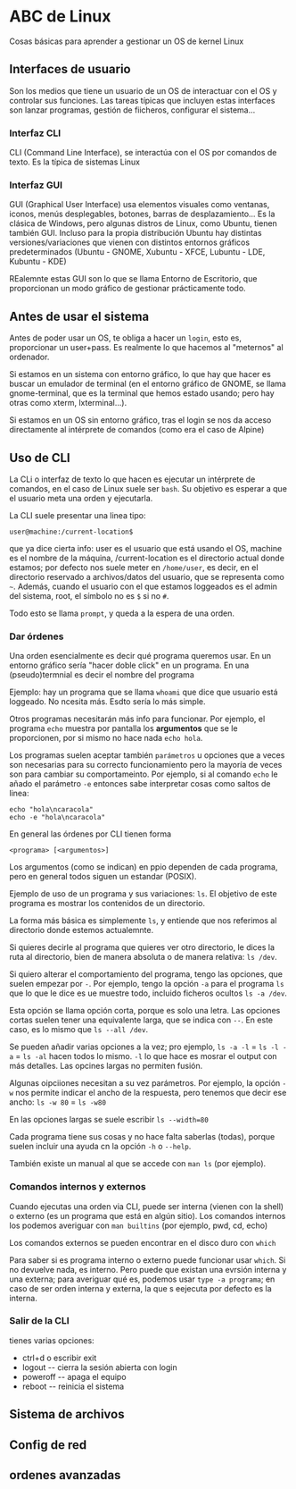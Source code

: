 # ABC de Linux
Cosas básicas para aprender a gestionar un OS de kernel Linux


## Interfaces de usuario
Son los medios que tiene un usuario de un OS de interactuar con el OS
y controlar sus funciones. Las tareas típicas que incluyen estas interfaces son
lanzar programas, gestión de fiicheros, configurar el sistema...

### Interfaz CLI
CLI (Command Line Interface), se interactúa con el OS por comandos de texto.
Es la típica de sistemas Linux

### Interfaz GUI
GUI (Graphical User Interface) usa elementos visuales como ventanas,
iconos, menús desplegables, botones, barras de desplazamiento...
Es la clásica de Windows, pero algunas distros de Linux, como Ubuntu, 
tienen también GUI.
Incluso para la propia distribución Ubuntu hay distintas versiones/variaciones
que vienen con distintos entornos gráficos predeterminados
(Ubuntu - GNOME, Xubuntu - XFCE, Lubuntu - LDE, Kubuntu - KDE)

REalemnte estas GUI son lo que se llama Entorno de Escritorio, que proporcionan
un modo gráfico de gestionar prácticamente todo.

## Antes de usar el sistema
Antes de poder usar un OS, te obliga a hacer un `login`, esto es, 
proporcionar un user+pass. Es realmente lo que hacemos al "meternos" al
ordenador.

Si estamos en un sistema con entorno gráfico, lo que hay que hacer es buscar
un emulador de terminal (en el entorno gráfico de GNOME, se llama 
gnome-terminal, que es la terminal que hemos estado usando; pero hay otras
como xterm, lxterminal...).

Si estamos en un OS sin entorno gráfico, tras el login se nos da
acceso directamente al intérprete de comandos (como era el caso de Alpine)

## Uso de CLI
La CLi o interfaz de texto lo que hacen es ejecutar un intérprete de comandos,
en el caso de Linux suele ser `bash`. Su objetivo es esperar a que el usuario
meta una orden y ejecutarla.

La CLI suele presentar una linea tipo:

```console
user@machine:/current-location$
```

que ya dice cierta info: user es el usuario que está usando el OS, 
machine es el nombre de la máquina, /current-location es el directorio
actual donde estamos; por defecto nos suele meter en `/home/user`, es decir,
en el directorio reservado a archivos/datos del usuario, que se representa 
como `~`. Además, cuando el usuario con el que estamos loggeados es el admin
del sistema, root, el símbolo no es `$` si no `#`.

Todo esto se llama `prompt`, y queda a la espera de una orden.

### Dar órdenes
Una orden esencialmente es decir qué programa queremos usar. En un entorno 
gráfico sería "hacer doble click" en un programa. En una (pseudo)termnial
es decir el nombre del programa

Ejemplo: hay un programa que se llama `whoami` que dice que usuario está 
loggeado. No ncesita más. Esdto sería lo más simple.

Otros programas necesitarán más info para funcionar. Por ejemplo, el programa
`echo` muestra por pantalla los **argumentos** que se le proporcionen,
por si mismo no hace nada `echo hola`.

Los programas suelen aceptar también `parámetros` u opciones que a veces
son necesarias para su correcto funcionamiento pero la mayoría de veces
son para cambiar su comportameinto. Por ejemplo, si al comando `echo` le
añado el parámetro `-e` entonces sabe interpretar cosas como
saltos de linea:

```console
echo "hola\ncaracola"
echo -e "hola\ncaracola"
```

En general las órdenes por CLI tienen forma
```console
<programa> [<argumentos>]
```

Los argumentos (como se indican) en ppio dependen de cada programa, pero
en general todos siguen un estandar (POSIX).

Ejemplo de uso de un programa y sus variaciones: `ls`. El objetivo de
este programa es mostrar los contenidos de un directorio.

La forma más básica es simplemente `ls`, y entiende que nos referimos al
directorio donde estemos actualemnte.

Si quieres decirle al  programa que quieres ver otro directorio, le dices
la ruta al directorio, bien de manera absoluta o de manera relativa:
`ls /dev`.

Si quiero alterar el comportamiento del programa, tengo las opciones,
que suelen empezar por `-`. Por ejemplo, tengo la opción `-a` para
el programa `ls` que lo que le dice es ue muestre todo, incluido ficheros
ocultos `ls -a /dev`.

Esta opción se llama opción corta, porque es solo una letra. Las opciones cortas
suelen tener una equivalente larga, que se indica con `--`. En este caso, 
es lo mismo que `ls --all /dev`.

Se pueden añadir varias opciones a la vez; pro ejemplo,
`ls -a -l` = `ls -l -a` = `ls -al` hacen todos lo mismo. `-l` lo que hace es
mosrar el output con más detalles. Las opcines largas no 
permiten fusión. 

Algunas oipciiones necesitan a su vez parámetros. Por ejemplo, la opción `-w`
nos permite indicar el ancho de la respuesta, pero tenemos que decir ese
ancho: `ls -w 80` = `ls -w80`

En las opciones largas se suele escribir `ls --width=80`

Cada programa tiene sus cosas y no hace falta saberlas (todas), porque suelen
incluir una ayuda cn la opción `-h` o `--help`. 

También existe un manual al que se accede con `man ls` (por ejemplo).

### Comandos internos y externos
Cuando ejecutas una orden via CLI, puede ser interna (vienen con la shell)
o externo (es un programa que está en algún sitio). Los comandos
internos los podemos averiguar con `man builtins` (por ejemplo, pwd, cd, echo)

Los comandos externos se pueden encontrar en el disco duro con `which`

Para saber si es programa interno o externo puede funcionar usar `which`.
Si no devuelve nada, es interno. Pero puede que existan una evrsión interna 
y una externa; para averiguar qué es, podemos usar `type -a programa`;
en caso de ser orden interna y externa, la que s eejecuta por defecto es
la interna.

### Salir de la CLI
tienes varias opciones:
- ctrl+d o escribir exit
- logout -- cierra la sesión abierta con login
- poweroff -- apaga el equipo
- reboot -- reinicia el sistema

## Sistema de archivos

## Config de red

## ordenes avanzadas